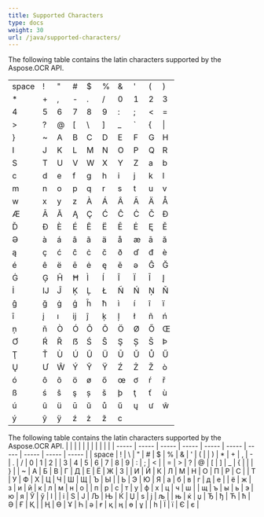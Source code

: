 ```yaml
---
title: Supported Characters
type: docs
weight: 30
url: /java/supported-characters/
---
```



The following table contains the latin characters supported by the Aspose.OCR API.

|       |       |       |       |       |       |       |       |       |       |
| ----- | ----- | ----- | ----- | ----- | ----- | ----- | ----- | ----- | ----- |
| space |   !   |   "   |   #   |   $   |   %   |   &   |   '   |   (   |   )   |
|   *   |   +   |   ,   |   -   |   .   |   /   |   0   |   1   |   2   |   3   |
|   4   |   5   |   6   |   7   |   8   |   9   |   :   |   ;   |   <   |   =   |
|   >   |   ?   |   @   |   [   |   \   |   ]   |   _   |   `   |   {   |  \|   |
|   }   |   ~   |   A   |   B   |   C   |   D   |   E   |   F   |   G   |   H   |
|   I   |   J   |   K   |   L   |   M   |   N   |   O   |   P   |   Q   |   R   |
|   S   |   T   |   U   |   V   |   W   |   X   |   Y   |   Z   |   a   |   b   |
|   c   |   d   |   e   |   f   |   g   |   h   |   i   |   j   |   k   |   l   |
|   m   |   n   |   o   |   p   |   q   |   r   |   s   |   t   |   u   |   v   |
|   w   |   x   |   y   |   z   |   À   |   Á   |   Â   |   Ã   |   Ä   |   Å   |
|   Æ   |   Ā   |   Ă   |   Ą   |   Ç   |   Ć   |   Ĉ   |   Ċ   |   Č   |   Ð   |
|   Ď   |   Đ   |   È   |   É   |   Ê   |   Ë   |   Ē   |   Ė   |   Ę   |   Ě   |
|   Ə   |   à   |   á   |   â   |   ã   |   ä   |   å   |   æ   |   ā   |   ă   |
|   ą   |   ç   |   ć   |   ĉ   |   ċ   |   č   |   ð   |   ď   |   đ   |   è   |
|   é   |   ê   |   ë   |   ē   |   ė   |   ę   |   ě   |   ə   |   Ĝ   |   Ğ   |
|   Ġ   |   Ģ   |   Ĥ   |   Ħ   |   Ì   |   Í   |   Î   |   Ï   |   Ī   |   Į   |
|   İ   |   Ĳ   |   Ĵ   |   Ķ   |   Ļ   |   Ł   |   Ñ   |   Ń   |   Ņ   |   Ň   |
|   ĝ   |   ğ   |   ġ   |   ģ   |   ĥ   |   ħ   |   ì   |   í   |   î   |   ï   |
|   ī   |   į   |   ı   |   ĳ   |   ĵ   |   ķ   |   ļ   |   ł   |   ñ   |   ń   |
|   ņ   |   ň   |   Ò   |   Ó   |   Ô   |   Õ   |   Ö   |   Ø   |   Ő   |   Œ   |
|   Ơ   |   Ŕ   |   Ř   |   ẞ   |   Ś   |   Ŝ   |   Ş   |   Ș   |   Š   |   Þ   |
|   Ţ   |   Ť   |   Ù   |   Ú   |   Û   |   Ü   |   Ū   |   Ŭ   |   Ů   |   Ű   |
|   Ų   |   Ư   |   Ŵ   |   Ý   |   Ŷ   |   Ÿ   |   Ź   |   Ż   |   Ž   |   ò   |
|   ó   |   ô   |   õ   |   ö   |   ø   |   ő   |   œ   |   ơ   |   ŕ   |   ř   |
|   ß   |   ś   |   ŝ   |   ş   |   ș   |   š   |   þ   |   ţ   |   ť   |   ù   |
|   ú   |   û   |   ü   |   ū   |   ŭ   |   ů   |   ű   |   ų   |   ư   |   ŵ   |
|   ý   |   ŷ   |   ÿ   |   ź   |   ż   |   ž   |   c   |

The following table contains the latin characters supported by the Aspose.OCR API.
|       |       |       |       |       |       |       |       |       |       |
| ----- | ----- | ----- | ----- | ----- | ----- | ----- | ----- | ----- | ----- |
| space |	!	|	\	|	"	|	#	|	$	|	%	|	&	|	'	|	(	|
|	)	|	*	|	+	|	,	|	-	|	.	|	/	|	0	|	1	|	2	|
|	3	|	4	|	5	|	6	|	7	|	8	|	9	|	:	|	;	|	<	|
|	=	|	>	|	?	|	@	|	[	|	]	|	_	|	{	|	|	|	}	|
|	~	|	А	|	Б	|	В	|	Г	|	Д	|	Е	|	Ё	|	Ж	|	З	|
|	И	|	Й	|	К	|	Л	|	М	|	Н	|	О	|	П	|	Р	|	С	|
|	Т	|	У	|	Ф	|	Х	|	Ц	|	Ч	|	Ш	|	Щ	|	Ъ	|	Ы	|
|	Ь	|	Э	|	Ю	|	Я	|	а	|	б	|	в	|	г	|	д	|	е	|
|	ё	|	ж	|	з	|	и	|	й	|	к	|	л	|	м	|	н	|	о	|
|	п	|	р	|	с	|	т	|	у	|	ф	|	х	|	ц	|	ч	|	ш	|
|	щ	|	ъ	|	ы	|	ь	|	э	|	ю	|	я	|	Ў	|	ў	|	І	|
|	і	|	Ѕ	|	Ј	|	Љ	|	Њ	|	Ќ	|	Џ	|	ѕ	|	ј	|	љ	|
|	њ	|	ќ	|	џ	|	Ђ	|	ђ	|	Ћ	|	ћ	|	Ә	|	Ғ	|	Қ	|
|	Ң	|	Ө	|	Ұ	|	Һ	|	ә	|	ғ	|	қ	|	ң	|	ө	|	ұ	|
|	һ	|	Ї	|	ї	|	Є	|	є   |
